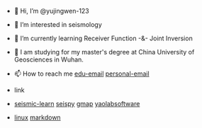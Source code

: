 - 👋 Hi, I’m @yujingwen-123
- 👀 I’m interested in seismology
- 🌱 I’m currently learning Receiver Function -&- Joint Inversion
- 🧐 I am studying for my master's degree at China University of Geosciences in Wuhan.
- 📫 How to reach me [edu-email](yujingwen2002@cug.edu.cn) [personal-email](yujingwen222@outlook.com)

- link
- [seismic-learn](https://seismology101.readthedocs.io/en/latest/index.html) [seispy](https://seispy.xumijian.me/latest/) [gmap](https://seispy.xumijian.me/latest/) [yaolabsoftware](https://yaolab.ustc.edu.cn/Cas/list.htm)
- [linux](https://man.niaoge.com/) [markdown](https://markdown.com.cn/)
 
<!---
yujingwen-123/yujingwen-123 is a ✨ special ✨ repository because its `README.md` (this file) appears on your GitHub profile.
You can click the Preview link to take a look at your changes.
--->
